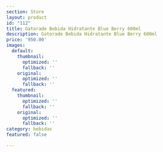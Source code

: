 ```yaml
---
section: Store
layout: product
id: "112"
title: Gatorade Bebida Hidratante Blue Berry 600ml
description: Gatorade Bebida Hidratante Blue Berry 600ml
price: '950.00'
images:
  default:
    thumbnail:
      optimized: ''
      fallback: ''
    original:
      optimized: ''
      fallback: ''
  featured:
    thumbnail:
      optimized: ''
      fallback: ''
    original:
      optimized: ''
      fallback: ''
category: bebidas
featured: false

---
```

